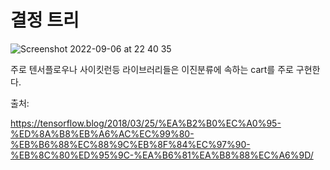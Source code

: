 # 결정 트리
![Screenshot 2022-09-06 at 22 40 35](https://user-images.githubusercontent.com/95357946/188651013-6ec6427e-ae13-4264-8de7-b763ebf42b98.JPG)

주로 텐서플로우나 사이킷런등 라이브러리들은 이진분류에 속하는 cart를 주로 구현한다.

출처: 

https://tensorflow.blog/2018/03/25/%EA%B2%B0%EC%A0%95-%ED%8A%B8%EB%A6%AC%EC%99%80-%EB%B6%88%EC%88%9C%EB%8F%84%EC%97%90-%EB%8C%80%ED%95%9C-%EA%B6%81%EA%B8%88%EC%A6%9D/
